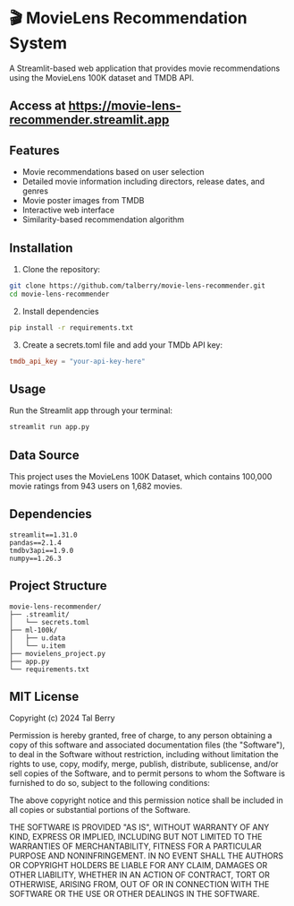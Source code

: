 # 🎬 MovieLens Recommendation System

A Streamlit-based web application that provides movie recommendations using the MovieLens 100K dataset and TMDB API.

## Access at https://movie-lens-recommender.streamlit.app

## Features
- Movie recommendations based on user selection
- Detailed movie information including directors, release dates, and genres
- Movie poster images from TMDB
- Interactive web interface
- Similarity-based recommendation algorithm

## Installation

1. Clone the repository:
```bash
git clone https://github.com/talberry/movie-lens-recommender.git
cd movie-lens-recommender
```

2. Install dependencies
```bash
pip install -r requirements.txt
```

3. Create a secrets.toml file and add your TMDb API key:
```toml
tmdb_api_key = "your-api-key-here"
```

## Usage
Run the Streamlit app through your terminal:
```bash
streamlit run app.py
```

## Data Source
This project uses the MovieLens 100K Dataset, which contains 100,000 movie ratings from 943 users on 1,682 movies.

## Dependencies
```
streamlit==1.31.0
pandas==2.1.4
tmdbv3api==1.9.0
numpy==1.26.3
```

## Project Structure
```
movie-lens-recommender/
├── .streamlit/
│   └── secrets.toml
├── ml-100k/
│   ├── u.data
│   └── u.item
├── movielens_project.py
├── app.py
└── requirements.txt
```

## MIT License

Copyright (c) 2024 Tal Berry

Permission is hereby granted, free of charge, to any person obtaining a copy
of this software and associated documentation files (the "Software"), to deal
in the Software without restriction, including without limitation the rights
to use, copy, modify, merge, publish, distribute, sublicense, and/or sell
copies of the Software, and to permit persons to whom the Software is
furnished to do so, subject to the following conditions:

The above copyright notice and this permission notice shall be included in all
copies or substantial portions of the Software.

THE SOFTWARE IS PROVIDED "AS IS", WITHOUT WARRANTY OF ANY KIND, EXPRESS OR
IMPLIED, INCLUDING BUT NOT LIMITED TO THE WARRANTIES OF MERCHANTABILITY,
FITNESS FOR A PARTICULAR PURPOSE AND NONINFRINGEMENT. IN NO EVENT SHALL THE
AUTHORS OR COPYRIGHT HOLDERS BE LIABLE FOR ANY CLAIM, DAMAGES OR OTHER
LIABILITY, WHETHER IN AN ACTION OF CONTRACT, TORT OR OTHERWISE, ARISING FROM,
OUT OF OR IN CONNECTION WITH THE SOFTWARE OR THE USE OR OTHER DEALINGS IN THE
SOFTWARE.
